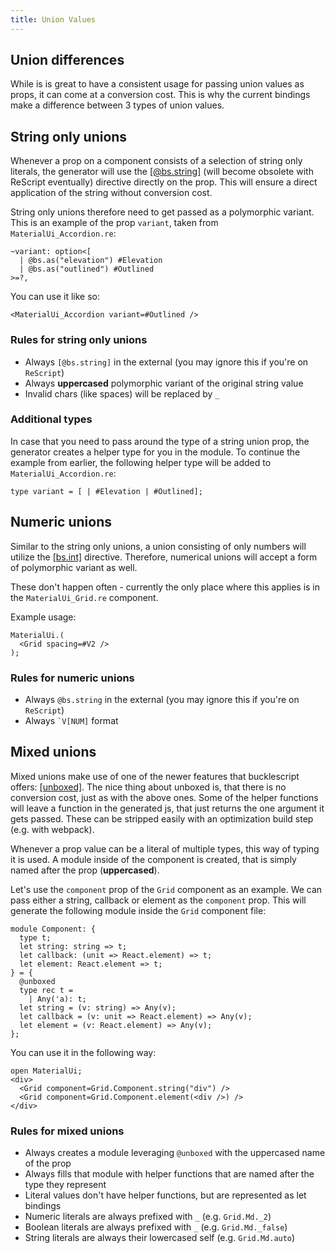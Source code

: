 ```yaml
---
title: Union Values
---
```


## Union differences

While is is great to have a consistent usage for passing union values as props,
it can come at a conversion cost. This is why the current bindings make a
difference between 3 types of union values.

## String only unions

Whenever a prop on a component consists of a selection of string only literals,
the generator will use the
[[@bs.string]](https://reasonml.org/docs/reason-compiler/latest/function#constrain-arguments-better)
(will become obsolete with ReScript eventually) directive directly on the prop.
This will ensure a direct application of the string without conversion cost.

String only unions therefore need to get passed as a polymorphic variant. This
is an example of the prop `variant`, taken from `MaterialUi_Accordion.re`:

```reason
~variant: option<[
  | @bs.as("elevation") #Elevation
  | @bs.as("outlined") #Outlined
>=?,
```

You can use it like so:

```reason
<MaterialUi_Accordion variant=#Outlined />
```

### Rules for string only unions

- Always `[@bs.string]` in the external (you may ignore this if you're on
  `ReScript`)
- Always **uppercased** polymorphic variant of the original string value
- Invalid chars (like spaces) will be replaced by `_`

### Additional types

In case that you need to pass around the type of a string union prop, the
generator creates a helper type for you in the module. To continue the example
from earlier, the following helper type will be added to
`MaterialUi_Accordion.re`:

```reason
type variant = [ | #Elevation | #Outlined];
```

## Numeric unions

Similar to the string only unions, a union consisting of only numbers will
utilize the
[[bs.int]](https://reasonml.org/docs/reason-compiler/latest/function#constrain-arguments-better)
directive. Therefore, numerical unions will accept a form of polymorphic variant
as well.

These don't happen often - currently the only place where this applies is in the
`MaterialUi_Grid.re` component.

Example usage:

```reason
MaterialUi.(
  <Grid spacing=#V2 />
);
```

### Rules for numeric unions

- Always `@bs.string` in the external (you may ignore this if you're on
  `ReScript`)
- Always `` `V[NUM] `` format

## Mixed unions

Mixed unions make use of one of the newer features that bucklescript offers:
[[unboxed]](https://reasonml.org/blog/union-types-in-bucklescript). The nice
thing about unboxed is, that there is no conversion cost, just as with the above
ones. Some of the helper functions will leave a function in the generated js,
that just returns the one argument it gets passed. These can be stripped easily
with an optimization build step (e.g. with webpack).

Whenever a prop value can be a literal of multiple types, this way of typing it
is used. A module inside of the component is created, that is simply named after
the prop (**uppercased**).

Let's use the `component` prop of the `Grid` component as an example. We can
pass either a string, callback or element as the `component` prop. This will
generate the following module inside the `Grid` component file:

```reason
module Component: {
  type t;
  let string: string => t;
  let callback: (unit => React.element) => t;
  let element: React.element => t;
} = {
  @unboxed
  type rec t =
    | Any('a): t;
  let string = (v: string) => Any(v);
  let callback = (v: unit => React.element) => Any(v);
  let element = (v: React.element) => Any(v);
};
```

You can use it in the following way:

```reason
open MaterialUi;
<div>
  <Grid component=Grid.Component.string("div") />
  <Grid component=Grid.Component.element(<div />) />
</div>
```

### Rules for mixed unions

- Always creates a module leveraging `@unboxed` with the uppercased name of the
  prop
- Always fills that module with helper functions that are named after the type
  they represent
- Literal values don't have helper functions, but are represented as let
  bindings
- Numeric literals are always prefixed with `_` (e.g. `Grid.Md._2`)
- Boolean literals are always prefixed with `_` (e.g. `Grid.Md._false`)
- String literals are always their lowercased self (e.g. `Grid.Md.auto`)
